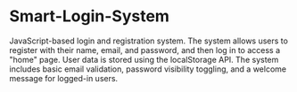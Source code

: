 # Smart-Login-System
JavaScript-based login and registration system. The system allows users to register with their name, email, and password, and then log in to access a "home" page. User data is stored using the localStorage API. The system includes basic email validation, password visibility toggling, and a welcome message for logged-in users.
